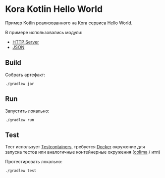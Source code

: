 # Kora Kotlin Hello World

Пример Kotlin реализованного на Kora сервиса Hello World.

В примере использовались модули:
- [HTTP Server](https://kora-projects.github.io/kora-docs/ru/documentation/http-server/)
- [JSON](https://kora-projects.github.io/kora-docs/ru/documentation/json/)

## Build

Собрать артефакт:

```shell
./gradlew jar
```

## Run

Запустить локально:
```shell
./gradlew run
```

## Test

Тест использует [Testcontainers](https://java.testcontainers.org/), требуется [Docker](https://docs.docker.com/engine/install/) окружение для запуска тестов или аналогичные контейнерные окружения ([colima](https://github.com/abiosoft/colima) / итп)

Протестировать локально:
```shell
./gradlew test
```
